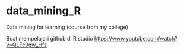 # data_mining_R
Data mining for learning (course from my college)

Buat mempelajari github di R studio
https://www.youtube.com/watch?v=QLFc9gw_Hfs
